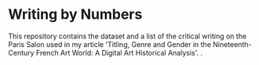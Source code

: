 # Writing by Numbers
This repository contains the dataset and a list of the critical writing on the Paris Salon used in my article 'Titling, Genre and Gender in the Nineteenth-Century French Art World: A Digital Art Historical Analysis'.
.


